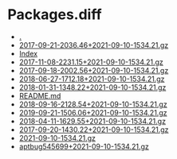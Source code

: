Packages.diff
========================

- [.](.)
- [2017-09-21-2036.46+2021-09-10-1534.21.gz](2017-09-21-2036.46+2021-09-10-1534.21.gz)
- [Index](Index)
- [2017-11-08-2231.15+2021-09-10-1534.21.gz](2017-11-08-2231.15+2021-09-10-1534.21.gz)
- [2017-09-18-2002.56+2021-09-10-1534.21.gz](2017-09-18-2002.56+2021-09-10-1534.21.gz)
- [2018-06-27-1712.18+2021-09-10-1534.21.gz](2018-06-27-1712.18+2021-09-10-1534.21.gz)
- [2018-01-31-1348.22+2021-09-10-1534.21.gz](2018-01-31-1348.22+2021-09-10-1534.21.gz)
- [README.md](README.md)
- [2018-09-16-2128.54+2021-09-10-1534.21.gz](2018-09-16-2128.54+2021-09-10-1534.21.gz)
- [2019-09-21-1506.06+2021-09-10-1534.21.gz](2019-09-21-1506.06+2021-09-10-1534.21.gz)
- [2018-04-11-1629.55+2021-09-10-1534.21.gz](2018-04-11-1629.55+2021-09-10-1534.21.gz)
- [2017-09-20-1430.22+2021-09-10-1534.21.gz](2017-09-20-1430.22+2021-09-10-1534.21.gz)
- [2021-09-10-1534.21.gz](2021-09-10-1534.21.gz)
- [aptbug545699+2021-09-10-1534.21.gz](aptbug545699+2021-09-10-1534.21.gz)

